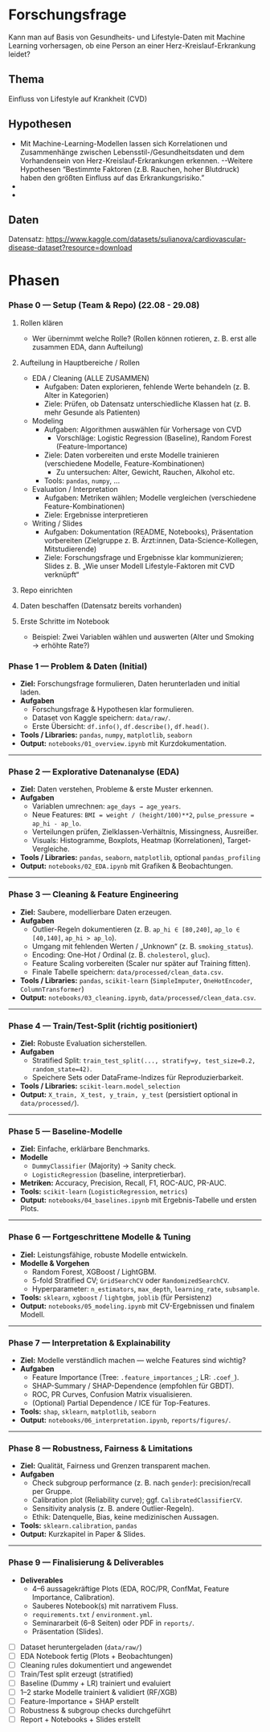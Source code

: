 # Forschungsfrage
Kann man auf Basis von Gesundheits- und Lifestyle-Daten mit Machine Learning vorhersagen, ob eine Person an einer Herz-Kreislauf-Erkrankung leidet?
## Thema
Einfluss von Lifestyle auf Krankheit (CVD)

## Hypothesen
-  Mit Machine-Learning-Modellen lassen sich Korrelationen und Zusammenhänge zwischen Lebensstil-/Gesundheitsdaten und dem Vorhandensein von Herz-Kreislauf-Erkrankungen erkennen.
 --Weitere Hypothesen “Bestimmte Faktoren (z.B. Rauchen, hoher Blutdruck) haben den größten Einfluss auf das Erkrankungsrisiko.”
-  
-  

## Daten
Datensatz: https://www.kaggle.com/datasets/sulianova/cardiovascular-disease-dataset?resource=download

# Phasen

### Phase 0 — Setup (Team & Repo) (22.08 - 29.08)
1. Rollen klären  
    - Wer übernimmt welche Rolle? (Rollen können rotieren, z. B. erst alle zusammen EDA, dann Aufteilung)

2. Aufteilung in Hauptbereiche / Rollen
    - EDA / Cleaning   (ALLE ZUSAMMEN)
      - Aufgaben: Daten explorieren, fehlende Werte behandeln (z. B. Alter in Kategorien)  
      - Ziele: Prüfen, ob Datensatz unterschiedliche Klassen hat (z. B. mehr Gesunde als Patienten)
    - Modeling  
      - Aufgaben: Algorithmen auswählen für Vorhersage von CVD  
         - Vorschläge: Logistic Regression (Baseline), Random Forest (Feature-Importance)  
      - Ziele: Daten vorbereiten und erste Modelle trainieren (verschiedene Modelle, Feature-Kombinationen)  
         - Zu untersuchen: Alter, Gewicht, Rauchen, Alkohol etc.  
      - Tools: `pandas`, `numpy`, ...
    - Evaluation / Interpretation  
      - Aufgaben: Metriken wählen; Modelle vergleichen (verschiedene Feature-Kombinationen)  
      - Ziele: Ergebnisse interpretieren
    - Writing / Slides  
      - Aufgaben: Dokumentation (README, Notebooks), Präsentation vorbereiten (Zielgruppe z. B. Ärzt:innen, Data-Science-Kollegen, Mitstudierende)  
      - Ziele: Forschungsfrage und Ergebnisse klar kommunizieren; Slides z. B. „Wie unser Modell Lifestyle-Faktoren mit CVD verknüpft“

3. Repo einrichten  
4. Daten beschaffen (Datensatz bereits vorhanden)  
5. Erste Schritte im Notebook  
    - Beispiel: Zwei Variablen wählen und auswerten (Alter und Smoking → erhöhte Rate?)

### Phase 1 — Problem & Daten (Initial)
- **Ziel:** Forschungsfrage formulieren, Daten herunterladen und initial laden.
- **Aufgaben**
  - Forschungsfrage & Hypothesen klar formulieren.
  - Dataset von Kaggle speichern: `data/raw/`.
  - Erste Übersicht: `df.info()`, `df.describe()`, `df.head()`.
- **Tools / Libraries:** `pandas`, `numpy`, `matplotlib`, `seaborn`
- **Output:** `notebooks/01_overview.ipynb` mit Kurzdokumentation.

---

### Phase 2 — Explorative Datenanalyse (EDA)
- **Ziel:** Daten verstehen, Probleme & erste Muster erkennen.
- **Aufgaben**
  - Variablen umrechnen: `age_days → age_years`.
  - Neue Features: `BMI = weight / (height/100)**2`, `pulse_pressure = ap_hi - ap_lo`.
  - Verteilungen prüfen, Zielklassen-Verhältnis, Missingness, Ausreißer.
  - Visuals: Histogramme, Boxplots, Heatmap (Korrelationen), Target-Vergleiche.
- **Tools / Libraries:** `pandas`, `seaborn`, `matplotlib`, optional `pandas_profiling`
- **Output:** `notebooks/02_EDA.ipynb` mit Grafiken & Beobachtungen.

---

### Phase 3 — Cleaning & Feature Engineering
- **Ziel:** Saubere, modellierbare Daten erzeugen.
- **Aufgaben**
  - Outlier-Regeln dokumentieren (z. B. `ap_hi ∈ [80,240]`, `ap_lo ∈ [40,140]`, `ap_hi > ap_lo`).
  - Umgang mit fehlenden Werten / „Unknown“ (z. B. `smoking_status`).
  - Encoding: One-Hot / Ordinal (z. B. `cholesterol`, `gluc`).
  - Feature Scaling vorbereiten (Scaler nur später auf Training fitten).
  - Finale Tabelle speichern: `data/processed/clean_data.csv`.
- **Tools / Libraries:** `pandas`, `scikit-learn` (`SimpleImputer`, `OneHotEncoder`, `ColumnTransformer`)
- **Output:** `notebooks/03_cleaning.ipynb`, `data/processed/clean_data.csv`.

---

### Phase 4 — Train/Test-Split (richtig positioniert)
- **Ziel:** Robuste Evaluation sicherstellen.
- **Aufgaben**
  - Stratified Split: `train_test_split(..., stratify=y, test_size=0.2, random_state=42)`.
  - Speichere Sets oder DataFrame-Indizes für Reproduzierbarkeit.
- **Tools / Libraries:** `scikit-learn.model_selection`
- **Output:** `X_train, X_test, y_train, y_test` (persistiert optional in `data/processed/`).

---

### Phase 5 — Baseline-Modelle
- **Ziel:** Einfache, erklärbare Benchmarks.
- **Modelle**
  - `DummyClassifier` (Majority) → Sanity check.
  - `LogisticRegression` (baseline, interpretierbar).
- **Metriken:** Accuracy, Precision, Recall, F1, ROC-AUC, PR-AUC.
- **Tools:** `scikit-learn` (`LogisticRegression`, `metrics`)
- **Output:** `notebooks/04_baselines.ipynb` mit Ergebnis-Tabelle und ersten Plots.

---

### Phase 6 — Fortgeschrittene Modelle & Tuning
- **Ziel:** Leistungsfähige, robuste Modelle entwickeln.
- **Modelle & Vorgehen**
  - Random Forest, XGBoost / LightGBM.
  - 5-fold Stratified CV; `GridSearchCV` oder `RandomizedSearchCV`.
  - Hyperparameter: `n_estimators`, `max_depth`, `learning_rate`, `subsample`.
- **Tools:** `sklearn`, `xgboost` / `lightgbm`, `joblib` (für Persistenz)
- **Output:** `notebooks/05_modeling.ipynb` mit CV-Ergebnissen und finalem Modell.

---

### Phase 7 — Interpretation & Explainability
- **Ziel:** Modelle verständlich machen — welche Features sind wichtig?
- **Aufgaben**
  - Feature Importance (Tree: `.feature_importances_`; LR: `.coef_`).
  - SHAP-Summary / SHAP-Dependence (empfohlen für GBDT).
  - ROC, PR Curves, Confusion Matrix visualisieren.
  - (Optional) Partial Dependence / ICE für Top-Features.
- **Tools:** `shap`, `sklearn`, `matplotlib`, `seaborn`
- **Output:** `notebooks/06_interpretation.ipynb`, `reports/figures/`.

---

### Phase 8 — Robustness, Fairness & Limitations
- **Ziel:** Qualität, Fairness und Grenzen transparent machen.
- **Aufgaben**
  - Check subgroup performance (z. B. nach `gender`): precision/recall per Gruppe.
  - Calibration plot (Reliability curve); ggf. `CalibratedClassifierCV`.
  - Sensitivity analysis (z. B. andere Outlier-Regeln).
  - Ethik: Datenquelle, Bias, keine medizinischen Aussagen.
- **Tools:** `sklearn.calibration`, `pandas`
- **Output:** Kurzkapitel in Paper & Slides.

---

### Phase 9 — Finalisierung & Deliverables
- **Deliverables**
  - 4–6 aussagekräftige Plots (EDA, ROC/PR, ConfMat, Feature Importance, Calibration).
  - Sauberes Notebook(s) mit narrativem Fluss.
  - `requirements.txt` / `environment.yml`.
  - Seminararbeit (6–8 Seiten) oder PDF in `reports/`.
  - Präsentation (Slides).


- [ ] Dataset heruntergeladen (`data/raw/`)
- [ ] EDA Notebook fertig (Plots + Beobachtungen)
- [ ] Cleaning rules dokumentiert und angewendet
- [ ] Train/Test split erzeugt (stratified)
- [ ] Baseline (Dummy + LR) trainiert und evaluiert
- [ ] 1–2 starke Modelle trainiert & validiert (RF/XGB)
- [ ] Feature-Importance + SHAP erstellt
- [ ] Robustness & subgroup checks durchgeführt
- [ ] Report + Notebooks + Slides erstellt
